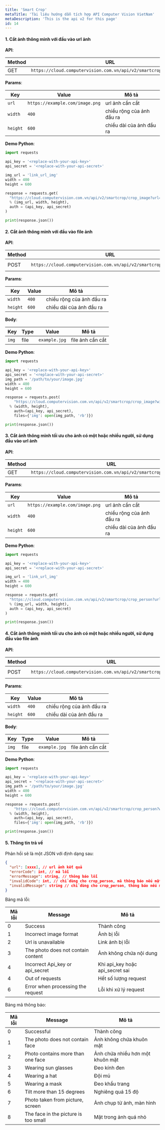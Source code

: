 ```yaml
---
title: 'Smart Crop'
metaTitle: 'Tài liệu hướng dẫn tích hợp API Computer Vision VietNam'
metaDescription: 'This is the api v2 for this page'
id: 14
---
```


#### 1. Cắt ảnh thông minh với đầu vào url ảnh

**API**:

| Method | URL                                                               |
| ------ | ----------------------------------------------------------------- |
| GET    | `https://cloud.computervision.com.vn/api/v2/smartcrop/crop_image` |

**Params**:

| Key      | Value                           | Mô tả                     |
| -------- | ------------------------------- | ------------------------- |
| `url`    | `https://example.com/image.png` | url ảnh cần cắt           |
| `width`  | `400`                           | chiều rộng của ảnh đầu ra |
| `height` | `600`                           | chiều dài của ảnh đầu ra  |

**Demo Python**:

```python
import requests

api_key = '<replace-with-your-api-key>'
api_secret = '<replace-with-your-api-secret>'

img_url = 'link_url_img'
width = 400
height = 600

response = requests.get(
  "https://cloud.computervision.com.vn/api/v2/smartcrop/crop_image?url=%s&width=%s&height=%s"
  % (img_url, width, height),
  auth = (api_key, api_secret)
)

print(response.json())

```

#### 2. Cắt ảnh thông minh với đầu vào file ảnh

**API**:

| Method | URL                                                               | content-type          |
| ------ | ----------------------------------------------------------------- | --------------------- |
| POST   | `https://cloud.computervision.com.vn/api/v2/smartcrop/crop_image` | `multipart/form-data` |

**Params**:

| Key      | Value | Mô tả                     |
| -------- | ----- | ------------------------- |
| `width`  | `400` | chiều rộng của ảnh đầu ra |
| `height` | `600` | chiều dài của ảnh đầu ra  |

**Body**:

| Key   | Type | Value         | Mô tả            |
| ----- | ---- | ------------- | ---------------- |
| `img` | file | `example.jpg` | file ảnh cần cắt |

**Demo Python**:

```python
import requests

api_key = '<replace-with-your-api-key>'
api_secret = '<replace-with-your-api-secret>'
img_path = '/path/to/your/image.jpg'
width = 400
height = 600

response = requests.post(
 	"https://cloud.computervision.com.vn/api/v2/smartcrop/crop_image?width=%s&height=%s"
  % (width, height),
 	auth=(api_key, api_secret),
 	files={'img': open(img_path, 'rb')})

print(response.json())

```

#### 3. Cắt ảnh thông minh tối ưu cho ảnh có một hoặc nhiều người, sử dụng đầu vào url ảnh

**API**:

| Method | URL                                                                |
| ------ | ------------------------------------------------------------------ |
| GET    | `https://cloud.computervision.com.vn/api/v2/smartcrop/crop_person` |

**Params**:

| Key      | Value                           | Mô tả                     |
| -------- | ------------------------------- | ------------------------- |
| `url`    | `https://example.com/image.png` | url ảnh cần cắt           |
| `width`  | `400`                           | chiều rộng của ảnh đầu ra |
| `height` | `600`                           | chiều dài của ảnh đầu ra  |

**Demo Python**:

```python
import requests

api_key = '<replace-with-your-api-key>'
api_secret = '<replace-with-your-api-secret>'

img_url = 'link_url_img'
width = 400
height = 600

response = requests.get(
  "https://cloud.computervision.com.vn/api/v2/smartcrop/crop_person?url=%s&width=%s&height=%s"
  % (img_url, width, height),
  auth = (api_key, api_secret)
)

print(response.json())

```

#### 4. Cắt ảnh thông minh tối ưu cho ảnh có một hoặc nhiều người, sử dụng đầu vào file ảnh

**API**:

| Method | URL                                                                | content-type          |
| ------ | ------------------------------------------------------------------ | --------------------- |
| POST   | `https://cloud.computervision.com.vn/api/v2/smartcrop/crop_person` | `multipart/form-data` |

**Params**:

| Key      | Value | Mô tả                     |
| -------- | ----- | ------------------------- |
| `width`  | `400` | chiều rộng của ảnh đầu ra |
| `height` | `600` | chiều dài của ảnh đầu ra  |

**Body**:

| Key   | Type | Value         | Mô tả            |
| ----- | ---- | ------------- | ---------------- |
| `img` | file | `example.jpg` | file ảnh cần cắt |

**Demo Python**:

```python
import requests

api_key = '<replace-with-your-api-key>'
api_secret = '<replace-with-your-api-secret>'
img_path = '/path/to/your/image.jpg'
width = 400
height = 600

response = requests.post(
 	"https://cloud.computervision.com.vn/api/v2/smartcrop/crop_person?width=%s&height=%s"
  % (width, height),
 	auth=(api_key, api_secret),
 	files={'img': open(img_path, 'rb')})

print(response.json())

```

#### 5. Thông tin trả về

Phản hồi sẽ là một JSON với định dạng sau:

```json
{
  "url": [xxxx], // url ảnh kết quả
  "errorCode": int, // mã lỗi
  "errorMessage": string, // thông báo lỗi
  "invalidCode": int, // chỉ dùng cho crop_person, mã thông báo nếu mặt người trong ảnh bị che khuất
  "invalidMessage": string // chỉ dùng cho crop_person, thông báo nếu mặt người trong ảnh bị che khuất
}
```

Bảng mã lỗi:

| Mã lỗi | Message                            | Mô tả                           |
| ------ | ---------------------------------- | ------------------------------- |
| 0      | Success                            | Thành công                      |
| 1      | Incorrect image format             | Ảnh bị lỗi                      |
| 2      | Url is unavailable                 | Link ảnh bị lỗi                 |
| 3      | The photo does not contain content | Ảnh không chứa nội dung         |
| 4      | Incorrect Api_key or api_secret    | Khi api_key hoặc api_secret sai |
| 4      | Out of requests                    | Hết số lượng request            |
| 6      | Error when processing the request  | Lỗi khi xử lý request           |

Bảng mã thông báo:

| Mã lỗi | Message                              | Mô tả                            |
| ------ | ------------------------------------ | -------------------------------- |
| 0      | Successful                           | Thành công                       |
| 1      | The photo does not contain face      | Ảnh không chứa khuôn mặt         |
| 2      | Photo contains more than one face    | Ảnh chứa nhiều hơn một khuôn mặt |
| 3      | Wearing sun glasses                  | Đeo kính đen                     |
| 4      | Wearing a hat                        | Đội mũ                           |
| 5      | Wearing a mask                       | Đeo khẩu trang                   |
| 6      | Tilt more than 15 degrees            | Nghiêng quá 15 độ                |
| 7      | Photo taken from picture, screen     | Ảnh chụp từ ảnh, màn hình        |
| 8      | The face in the picture is too small | Mặt trong ảnh quá nhỏ            |
